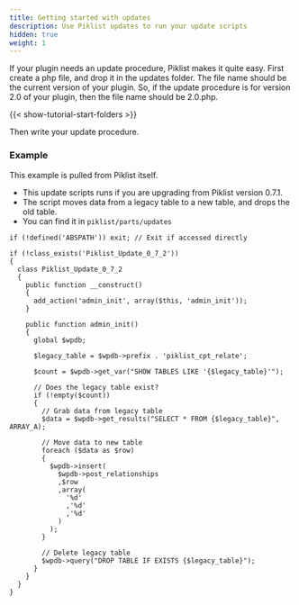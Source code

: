 ```yaml
---
title: Getting started with updates
description: Use Piklist updates to run your update scripts
hidden: true
weight: 1
---
```


If your plugin needs an update procedure, Piklist makes it quite easy. First create a php file, and drop it in the updates folder. The file name should be the current version of your plugin. So, if the update procedure is for version 2.0 of your plugin, then the file name should be 2.0.php.

{{< show-tutorial-start-folders >}}

Then write your update procedure.

### Example
This example is pulled from Piklist itself.

* This update scripts runs if you are upgrading from Piklist version 0.7.1.
* The script moves data from a legacy table to a new table, and drops the old table.
* You can find it in `piklist/parts/updates`

```
if (!defined('ABSPATH')) exit; // Exit if accessed directly

if (!class_exists('Piklist_Update_0_7_2'))
{
  class Piklist_Update_0_7_2
  {
    public function __construct()
    {
      add_action('admin_init', array($this, 'admin_init'));
    }

    public function admin_init()
    {
      global $wpdb;

      $legacy_table = $wpdb->prefix . 'piklist_cpt_relate';

      $count = $wpdb->get_var("SHOW TABLES LIKE '{$legacy_table}'");

      // Does the legacy table exist?
      if (!empty($count))
      {
        // Grab data from legacy table
        $data = $wpdb->get_results("SELECT * FROM {$legacy_table}", ARRAY_A);

        // Move data to new table
        foreach ($data as $row)
        {
          $wpdb->insert(
            $wpdb->post_relationships
            ,$row
            ,array(
              '%d'
              ,'%d'
              ,'%d'
            )
          );
        }

        // Delete legacy table
        $wpdb->query("DROP TABLE IF EXISTS {$legacy_table}");
      }
    }
  }
}

```
